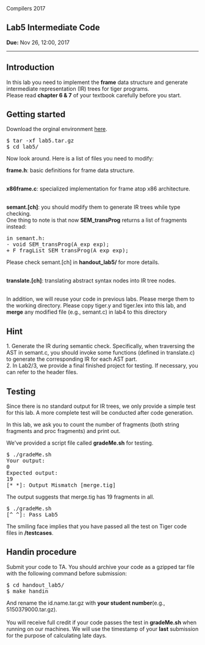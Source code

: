 <!DOCTYPE html PUBLIC "-//W3C//DTD XHTML 1.0 Transitional//EN" "http://www.w3.org/TR/xhtml1/DTD/xhtml1-transitional.dtd">
<html>
<head>
</head>

<body onload="on_resize()" onclick="on_resize()">
<div id="header">
<span class="MainTitle">Compilers</span>
<span class="SubTitle">2017</span>
</div>

<div id="content">
	<h2>Lab5 Intermediate Code</h2>
	<p>
	<b>Due:</b> Nov 26, 12:00, 2017</br> 
	</p>
<hr>

<h2>Introduction</h2>
<p>
In this lab you need to implement the <b>frame</b> data structure and generate intermediate representation (IR) trees for tiger programs. <br/>Please read <b>chapter 6 & 7</b> of your textbook carefully before you start.
</p>

<h2>Getting started</h2>
<p>
Download the orginal environment <a href="https://ipads.se.sjtu.edu.cn/courses/compilers/handout-2017/lab5.tar.gz">here</a>.
<pre>
$ tar -xf lab5.tar.gz
$ cd lab5/
</pre>

Now look around. Here is a list of files you need to modify: </br>

<b>frame.h</b>:   	basic definitions for frame data structure. </br></br>

<b>x86frame.c</b>:	specialized implementation for frame atop x86 architecture.</br></br>

<b>semant.[ch]</b>: 	you should modify them to generate IR trees while type checking. </br>
One thing to note is that now <b>SEM_transProg</b> returns a list of fragments instead:

<pre>
in semant.h:
- void SEM_transProg(A_exp exp);
+ F_fragList SEM_transProg(A_exp exp);
</pre>

Please check semant.[ch] in <b>handout_lab5/</b> for more details. </br></br>

<b>translate.[ch]</b>:	translating abstract syntax nodes into IR tree nodes. </br></br>

In addition, we will reuse your code in previous labs. Please merge them to the working directory.
Please copy tiger.y and tiger.lex into this lab, and <b>merge</b> any modified file (e.g., semant.c) in lab4 to this directory
</p>

<h2>Hint</h2>
1. Generate the IR during semantic check. Specifically, when traversing the AST in semant.c, you should invoke some functions (defined in translate.c) 
   to generate the corresponding IR for each AST part. </br>
2. In Lab2/3, we provide a final finished project for testing. If necessary, you can refer to the header files.

<h2>Testing</h2>
<p>
Since there is no standard output for IR trees, we only provide a simple test for this lab. A more complete test will be conducted after code generation.

In this lab, we ask you to count the number of fragments (both string fragments and proc fragments) and print out. <br/>

We've provided a script file called <b>gradeMe.sh</b> for testing. <br/> 

<pre>
$ ./gradeMe.sh
Your output:
0
Expected output:
19
[*_*]: Output Mismatch [merge.tig]
</pre>
The output suggests that merge.tig has 19 fragments in all.


<pre>
$ ./gradeMe.sh 
[^_^]: Pass Lab5
</pre> 

The smiling face implies that you have passed all the test on Tiger code files in <b>/testcases</b>. 
</p>

<h2>Handin procedure</h2>
<p>
Submit your code to TA. You should archive your code as a gzipped tar file with the following command before submission:
<pre>
$ cd handout_lab5/
$ make handin
</pre>
And rename the id.name.tar.gz with <b>your student number</b>(e.g., 5150379000.tar.gz). </br></br>
You will receive full credit if your code passes the test in <b>gradeMe.sh</b> when running on our machines. We will use the timestamp of your <b>last</b> submission for the purpose of calculating late days.

</p>
</body>
</html>
